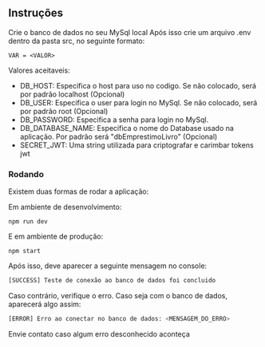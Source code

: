 ## Instruções

Crie o banco de dados no seu MySql local
Após isso crie um arquivo .env dentro da pasta src, no seguinte formato:

```
VAR = <VALOR>
```

Valores aceitaveis:

- DB_HOST: Especifica o host para uso no codigo. Se não colocado, será por padrão localhost (Opcional)
- DB_USER: Especifica o user para login no MySql. Se não colocado, será por padrão root (Opcional)
- DB_PASSWORD: Especifica a senha para login no MySql.
- DB_DATABASE_NAME: Especifica o nome do Database usado na aplicação. Por padrão será "dbEmprestimoLivro" (Opcional)
- SECRET_JWT: Uma string utilizada para criptografar e carimbar tokens jwt

### Rodando

Existem duas formas de rodar a aplicação:

Em ambiente de desenvolvimento:
```
npm run dev
```

E em ambiente de produção:
```
npm start
```

Após isso, deve aparecer a seguinte mensagem no console:
```sh
[SUCCESS] Teste de conexão ao banco de dados foi concluido
```

Caso contrário, verifique o erro. Caso seja com o banco de dados, aparecerá algo assim:
```sh
[ERROR] Erro ao conectar no banco de dados: <MENSAGEM_DO_ERRO>
```

Envie contato caso algum erro desconhecido aconteça
